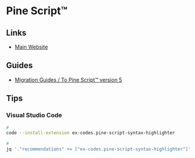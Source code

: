 # Pine Script™

## Links

- [Main Website](https://pinecoders.com/)

## Guides

- [Migration Guides / To Pine Script™ version 5](https://www.tradingview.com/pine-script-docs/en/v5/migration_guides/To_Pine_version_5.html)

## Tips

### Visual Studio Code

```sh
#
code --install-extension ex-codes.pine-script-syntax-highlighter

#
jq '."recommendations" += ["ex-codes.pine-script-syntax-highlighter"]' "$PWD"/.vscode/extensions.json | sponge "$PWD"/.vscode/extensions.json
```

<!--
editable=false
-->
